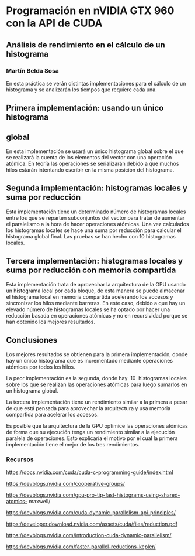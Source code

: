 # Programación en nVIDIA GTX 960 con la API de CUDA

## Análisis de rendimiento en el cálculo de un histograma

### Martín Belda Sosa

En esta práctica se verán distintas implementaciones para el cálculo de un
histograma y se analizarán los tiempos que requiere cada una.

## Primera implementación: usando un único histograma

## global

En esta implementación se usará un único histograma global sobre el que se
realizará la cuenta de los elementos del vector con una operación atómica. En
teoría las operaciones se serializarán debido a que muchos hilos estarán
intentando escribir en la misma posición del histograma.


## Segunda implementación: histogramas locales y suma por reducción

Esta implementación tiene un determinado número de histogramas locales
entre los que se reparten subconjuntos del vector para tratar de aumentar el
paralelismo a la hora de hacer operaciones atómicas. Una vez calculados los
histogramas locales se hace una suma por reducción para calcular el histograma
global final. Las pruebas se han hecho con 10 histogramas locales.


## Tercera implementación: histogramas locales y suma por reducción con memoria compartida

Esta implementación trata de aprovechar la arquitectura de la GPU usando un
histograma local por cada bloque, de esta manera se puede almacenar el
histograma local en memoria compartida acelerando los accesos y sincronizar los
hilos mediante barreras. En este caso, debido a que hay un elevado número de
histogramas locales se ha optado por hacer una reducción basada en
operaciones atómicas y no en recursividad porque se han obtenido los mejores
resultados.

## Conclusiones

Los mejores resultados se obtienen para la primera implementación, donde hay
un único histograma que es incrementado mediante operaciones atómicas por
todos los hilos.

La peor implementación es la segunda, donde hay  10  histogramas locales sobre
los que se realizan las operaciones atómicas para luego sumarlos en un
histograma global.

La tercera implementación tiene un rendimiento similar a la primera a pesar de
que está pensada para aprovechar la arquitectura y usa memoria compartida
para acelerar los accesos.

Es posible que la arquitectura de la GPU optimice las operaciones atómicas de
forma que su ejecución tenga un rendimiento similar a la ejecución paralela de
operaciones. Esto explicaría el motivo por el cual la primera implementación tiene
el mejor de los tres rendimientos.

### Recursos

https://docs.nvidia.com/cuda/cuda-c-programming-guide/index.html

https://devblogs.nvidia.com/cooperative-groups/

https://devblogs.nvidia.com/gpu-pro-tip-fast-histograms-using-shared-atomics-
maxwell/

https://devblogs.nvidia.com/cuda-dynamic-parallelism-api-principles/

https://developer.download.nvidia.com/assets/cuda/files/reduction.pdf

https://devblogs.nvidia.com/introduction-cuda-dynamic-parallelism/

https://devblogs.nvidia.com/faster-parallel-reductions-kepler/


